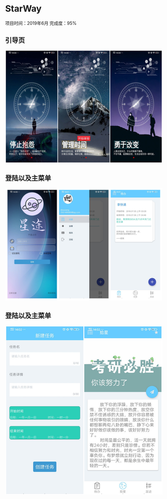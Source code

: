 # StarWay
项目时间：2019年6月
完成度：95%
## 引导页
![Image text](https://github.com/dosusang/StarWay/blob/master/app/images/Wel_imge.jpg)

## 登陆以及主菜单
![Image text](https://github.com/dosusang/StarWay/blob/master/app/images/use_imge.jpg)

## 登陆以及主菜单
![Image text](https://github.com/dosusang/StarWay/blob/master/app/images/use2_img.jpg)
